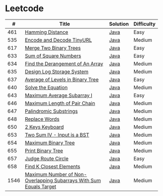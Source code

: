 # Leetcode
| # | Title | Solution | Difficulty |
|---| ----- | -------- | ---------- |
|461|[Hamming Distance](https://leetcode.com/problems/hamming-distance/description/) | [Java](./src/leetcode/bit/HammingDistance.java)|Easy|
|535|[Encode and Decode TinyURL](https://leetcode.com/problems/encode-and-decode-tinyurl/description/) | [Java](./src/leetcode/Implement/EncodeandDecodeTinyURL.java)|Medium|
|617|[Merge Two Binary Trees](https://leetcode.com/problems/merge-two-binary-trees/description/) | [Java](./src/leetcode/Tree/MergeTwoBinaryTrees.java)|Easy|
|633|[Sum of Square Numbers](https://leetcode.com/problems/sum-of-square-numbers/description/) | [Java](./src/leetcode/other/SumofSquareNumbers.java)|Easy|
|634|[Find the Derangement of An Array](https://leetcode.com/problems/find-the-derangement-of-an-array/description/) | [Java](./src/leetcode/other/FindtheDerangementofAnArray.java)|Medium|
|635|[Design Log Storage System](https://leetcode.com/problems/design-log-storage-system/description/) | [Java](./src/leetcode/Implement/DesignLogStorageSystem.java)|Medium|
|637|[Average of Levels in Binary Tree](https://leetcode.com/problems/average-of-levels-in-binary-tree/description/) | [Java](./src/leetcode/Tree/AverageofLevelsinBinaryTree.java)|Easy|
|640|[Solve the Equation](https://leetcode.com/problems/solve-the-equation/description/) | [Java](./src/leetcode/other/SolvetheEquation.java)|Medium|
|643|[Maximum Average Subarray I](https://leetcode.com/problems/maximum-average-subarray-i/description/) | [Java](./src/leetcode/other/MaximumAverageSubarrayI.java)|Easy|
|646|[Maximum Length of Pair Chain](https://leetcode.com/problems/maximum-length-of-pair-chain/description/) | [Java](./src/leetcode/other/MaximumLengthofPairChain.java)|Medium|
|647|[Palindromic Substrings](https://leetcode.com/problems/palindromic-substrings/description/) | [Java](./src/leetcode/other/PalindromicSubstrings.java)|Medium|
|648|[Replace Words](https://leetcode.com/problems/replace-words/description/) | [Java](./src/leetcode/other/ReplaceWords.java)|Medium|
|650|[2 Keys Keyboard](https://leetcode.com/problems/2-keys-keyboard/description/) | [Java](./src/leetcode/other/_2KeysKeyboard.java)|Medium|
|653|[Two Sum IV - Input is a BST](https://leetcode.com/problems/two-sum-iv-input-is-a-bst/description/) | [Java](./src/leetcode/Tree/TwoSumIV_InputisaBST.java)|Medium|
|654|[Maximum Binary Tree](https://leetcode.com/problems/maximum-binary-tree/description/) | [Java](./src/leetcode/Tree/MaximumBinaryTree.java)|Medium|
|655|[Print Binary Tree](https://leetcode.com/problems/print-binary-tree/description/) | [Java](./src/leetcode/Tree/PrintBinaryTree.java)|Medium|
|657|[Judge Route Circle](https://leetcode.com/problems/judge-route-circle/description/) | [Java](./src/leetcode/other/JudgeRouteCircle.java)|Easy|
|658|[Find K Closest Elements](https://leetcode.com/problems/find-k-closest-elements/description/) | [Java](./src/leetcode/other/FindKClosestElements.java)|Medium|
|1546|[Maximum Number of Non-Overlapping Subarrays With Sum Equals Target](https://leetcode.com/contest/weekly-contest-201/problems/maximum-number-of-non-overlapping-subarrays-with-sum-equals-target/)|[Java](https://github.com/fuqi1001/Leetcode/blob/master/src/leetcode/DPandBackTracking/MaxNoOverlapping.java)|Medium
